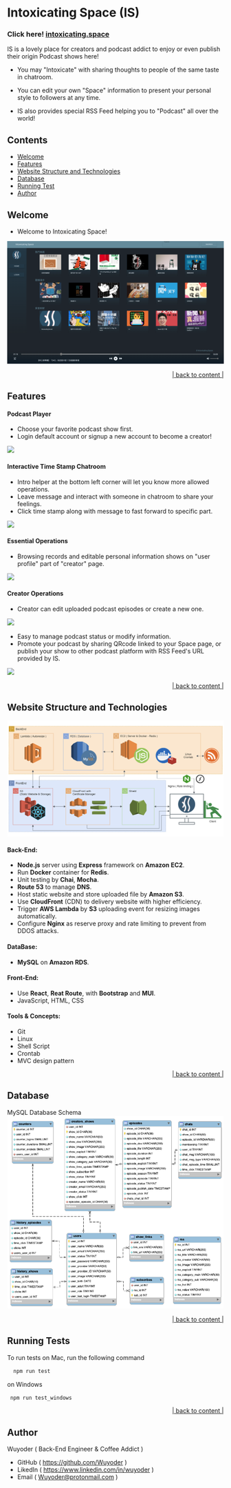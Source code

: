 # Intoxicating Space (IS)

### Click here! [intoxicating.space](https://intoxicating.space)

IS is a lovely place for creators and podcast addict to enjoy or even publish their origin Podcast shows here!

- You may "Intoxicate" with sharing thoughts to people of the same taste in chatroom.

- You can edit your own "Space" information to present your personal style to followers at any time.

- IS also provides special RSS Feed helping you to "Podcast" all over the world!

## Contents

- [Welcome](#Welcome)
- [Features](#Features)
- [Website Structure and Technologies](#website-structure-and-technologies)
- [Database](#Database)
- [Running Test](#running-tests)
- [Author](#Author)

## Welcome

- Welcome to Intoxicating Space!

![](docs/intoxicatingspace_index.png)

<p align="right"><a href='#contents'>| back to content |</a></p>

## Features

#### Podcast Player

- Choose your favorite podcast show first.
- Login default account or signup a new account to become a creator!

![](docs/IS_demo1.gif)

#### Interactive Time Stamp Chatroom

- Intro helper at the bottom left corner will let you know more allowed operations.
- Leave message and interact with someone in chatroom to share your feelings.
- Click time stamp along with message to fast forward to specific part.

![](docs/IS_demo2.gif)

#### Essential Operations

- Browsing records and editable personal information shows on "user profile" part of "creator" page.

![](docs/IS_demo3.gif)

#### Creator Operations

- Creator can edit uploaded podcast episodes or create a new one.

![](docs/IS_demo5.gif)

- Easy to manage podcast status or modify information.
- Promote your podcast by sharing QRcode linked to your Space page, or publish your show to other podcast platform with RSS Feed's URL provided by IS.

![](docs/IS_demo4.gif)

<p align="right"><a href='#contents'>| back to content |</a></p>

## Website Structure and Technologies

![Website_Structure_and_Technologies](docs/intoxicatinspace_webside_structure.png)

#### Back-End:

- **Node.js** server using **Express** framework on **Amazon EC2**.
- Run **Docker** container for **Redis**.
- Unit testing by **Chai**, **Mocha**.
- **Route 53** to manage **DNS**.
- Host static website and store uploaded file by **Amazon S3**.
- Use **CloudFront** (CDN) to delivery website with higher efficiency.
- Trigger **AWS Lambda** by **S3** uploading event for resizing images automatically.
- Configure **Nginx** as reserve proxy and rate limiting to prevent from DDOS attacks.

#### DataBase:

- **MySQL** on **Amazon RDS**.

#### Front-End:

- Use **React**, **Reat Route**, with **Bootstrap** and **MUI**.
- JavaScript, HTML, CSS

#### Tools & Concepts:

- Git
- Linux
- Shell Script
- Crontab
- MVC design pattern

<p align="right"><a href='#contents'>| back to content |</a></p>

## Database

MySQL Database Schema
![](docs/intoxicatingspace_db_schema.png)

<p align="right"><a href='#contents'>| back to content |</a></p>

## Running Tests

To run tests on Mac, run the following command

```bash
  npm run test
```

on Windows

```bash
 npm run test_windows
```

<p align="right"><a href='#contents'>| back to content |</a></p>

## Author

Wuyoder ( Back-End Engineer & Coffee Addict )

- GitHub ( https://github.com/Wuyoder )
- LikedIn ( https://www.linkedin.com/in/wuyoder )
- Email ( Wuyoder@protonmail.com )
